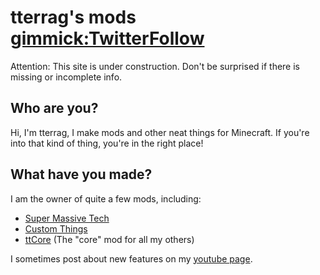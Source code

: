 # tterrag's mods [gimmick:TwitterFollow](@tterrag1098)

Attention: This site is under construction. Don't be surprised if there is missing or incomplete info.

## Who are you?

Hi, I'm tterrag, I make mods and other neat things for Minecraft. If you're into that kind of thing, you're in the right place!

## What have you made?

I am the owner of quite a few mods, including:

- [Super Massive Tech](mods/smt.md)
- [Custom Things](mods/customthings.md)
- [ttCore](mods/ttCore.md) (The "core" mod for all my others)

I sometimes post about new features on my [youtube page](http://youtube.com/user/tterrag10987).
